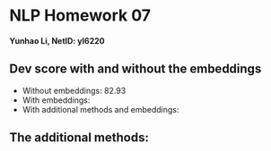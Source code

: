 # NLP Homework 07
#### Yunhao Li, NetID: yl6220

## Dev score with and without the embeddings
+ Without embeddings: 82.93
+ With embeddings:
+ With additional methods and embeddings: 

## The additional methods:
